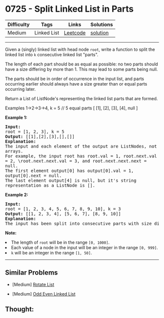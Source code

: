# 0725 - Split Linked List in Parts

Difficulty  | Tags | Links | Solutions
----------- | ---- | ----- | -----
Medium | Linked List | [Leetcode](https://leetcode.com/problems/split-linked-list-in-parts) | [solution](https://leetcode.com/problems/split-linked-list-in-parts/solution/)


-----------

<p>Given a (singly) linked list with head node <code>root</code>, write a function to split the linked list into <code>k</code> consecutive linked list "parts".
</p><p>
The length of each part should be as equal as possible: no two parts should have a size differing by more than 1.  This may lead to some parts being null.
</p><p>
The parts should be in order of occurrence in the input list, and parts occurring earlier should always have a size greater than or equal parts occurring later.
</p><p>
Return a List of ListNode's representing the linked list parts that are formed.
</p>

Examples
1->2->3->4, k = 5 // 5 equal parts
[ [1], 
[2],
[3],
[4],
null ]

<p><b>Example 1:</b><br />
<pre style="white-space: pre-line">
<b>Input:</b> 
root = [1, 2, 3], k = 5
<b>Output:</b> [[1],[2],[3],[],[]]
<b>Explanation:</b>
The input and each element of the output are ListNodes, not arrays.
For example, the input root has root.val = 1, root.next.val = 2, \root.next.next.val = 3, and root.next.next.next = null.
The first element output[0] has output[0].val = 1, output[0].next = null.
The last element output[4] is null, but it's string representation as a ListNode is [].
</pre>
</p>

<p><b>Example 2:</b><br />
<pre>
<b>Input:</b> 
root = [1, 2, 3, 4, 5, 6, 7, 8, 9, 10], k = 3
<b>Output:</b> [[1, 2, 3, 4], [5, 6, 7], [8, 9, 10]]
<b>Explanation:</b>
The input has been split into consecutive parts with size difference at most 1, and earlier parts are a larger size than the later parts.
</pre>
</p>

<p><b>Note:</b>
<li>The length of <code>root</code> will be in the range <code>[0, 1000]</code>.</li>
<li>Each value of a node in the input will be an integer in the range <code>[0, 999]</code>.</li>
<li><code>k</code> will be an integer in the range <code>[1, 50]</code>.</li>
</p>

-----------


## Similar Problems

- [Medium] [Rotate List](rotate-list)

- [Medium] [Odd Even Linked List](odd-even-linked-list)




## Thought:
